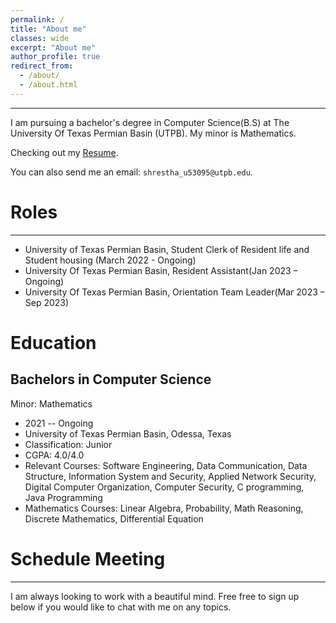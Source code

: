 ```yaml
---
permalink: /
title: "About me"
classes: wide
excerpt: "About me"
author_profile: true
redirect_from: 
  - /about/
  - /about.html
---
```

------------

<!--  I'm a passionate computer science student on a journey to explore the exciting realms of technology. Currently pursuing my degree in computer science, I have a keen interest in [specific areas of interest, e.g., machine learning, web development, algorithms]. -->


I am pursuing a bachelor's degree in Computer Science(B.S) at The University Of Texas Permian Basin (UTPB). My minor is Mathematics. 

Checking out my [Resume](https://Usha_Shrestha_Resume.pdf).

You can also send me an email: ```shrestha_u53095@utpb.edu```. 


# Roles
------------
* University of Texas Permian Basin, Student Clerk of Resident life and Student housing (March 2022 - Ongoing)
* University Of Texas Permian Basin, Resident Assistant(Jan 2023 – Ongoing)
* University Of Texas Permian Basin, Orientation Team Leader(Mar 2023 – Sep 2023)


# Education
## Bachelors in Computer Science
Minor: Mathematics

  * 2021 -- Ongoing
  * University of Texas Permian Basin, Odessa, Texas
  * Classification: Junior
  * CGPA: 4.0/4.0
  * Relevant Courses: Software Engineering, Data Communication, Data Structure, Information System and Security, Applied Network Security, Digital Computer Organization, Computer Security, C programming, Java Programming
  * Mathematics Courses: Linear Algebra, Probability, Math Reasoning, Discrete Mathematics, Differential Equation


# Schedule Meeting
------------

<p>I am always looking to work with a beautiful mind.
Free free to sign up below if you would like to chat with me on any topics.</p>
<!-- Calendly inline widget begin -->
<div class="calendly-inline-widget" data-url="https://calendly.com/shrestha_u53095" style="min-width:320px;height:630px; padding-left: 0px;"></div>
<script type="text/javascript" src="https://assets.calendly.com/assets/external/widget.js" async></script>
<!-- Calendly inline widget end -->

